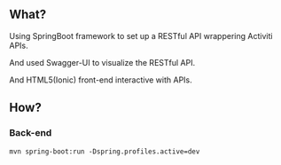 ## What? ##

Using SpringBoot framework to set up a RESTful API wrappering Activiti APIs.

And used Swagger-UI to visualize the RESTful API.

And HTML5(Ionic) front-end interactive with APIs.

## How? ##

### Back-end ###

```
mvn spring-boot:run -Dspring.profiles.active=dev
```

